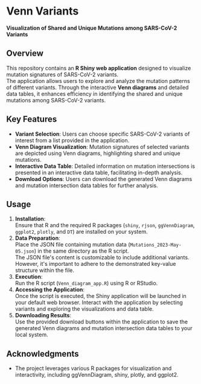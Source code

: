 # Venn Variants  
**Visualization of Shared and Unique Mutations among SARS-CoV-2 Variants**  

## Overview

This repository contains an **R Shiny web application** designed to visualize mutation signatures of SARS-CoV-2 variants.  
The application allows users to explore and analyze the mutation patterns of different variants. 
Through the interactive **Venn diagrams** and detailed data tables, it enhances efficiency in identifying the shared and unique mutations among SARS-CoV-2 variants.

## Key Features

- **Variant Selection**: Users can choose specific SARS-CoV-2 variants of interest from a list provided in the application.
- **Venn Diagram Visualization**: Mutation signatures of selected variants are depicted using Venn diagrams, highlighting shared and unique mutations.
- **Interactive Data Table**: Detailed information on mutation intersections is presented in an interactive data table, facilitating in-depth analysis.
- **Download Options**: Users can download the generated Venn diagrams and mutation intersection data tables for further analysis.

## Usage

1. **Installation**:  
Ensure that R and the required R packages (`shiny`, `rjson`, `ggVennDiagram`, `ggplot2`, `plotly`, and `DT`) are installed on your system.
2. **Data Preparation**:  
Place the JSON file containing mutation data (`Mutations_2023-May-05.json`) in the same directory as the R script.  
The JSON file's content is customizable to include additional variants. However, it's important to adhere to the demonstrated key-value structure within the file.  
3. **Execution**:  
Run the R script (`Venn_diagram_app.R`) using R or RStudio.  
4. **Accessing the Application**:  
Once the script is executed, the Shiny application will be launched in your default web browser. Interact with the application by selecting variants and exploring the visualizations and data table.
5. **Downloading Results**:  
Use the provided download buttons within the application to save the generated Venn diagrams and mutation intersection data tables to your local system.

## Acknowledgments

- The project leverages various R packages for visualization and interactivity, including ggVennDiagram, shiny, plotly, and ggplot2.
